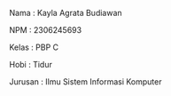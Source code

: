 Nama : Kayla Agrata Budiawan

NPM : 2306245693

Kelas : PBP C

Hobi : Tidur

Jurusan : Ilmu Sistem Informasi Komputer